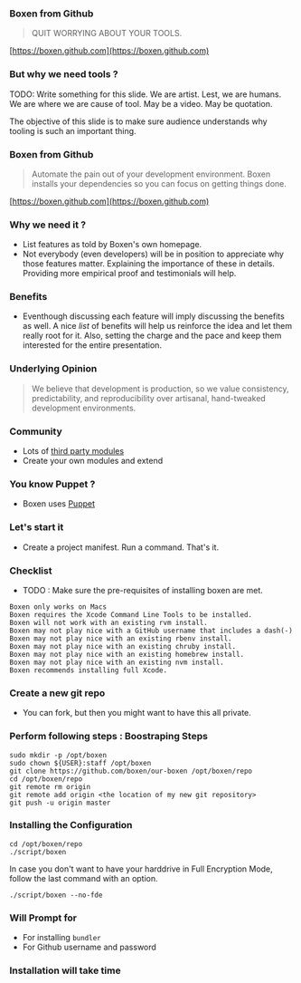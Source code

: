 ### Boxen from Github

> QUIT WORRYING ABOUT YOUR TOOLS.

[https://boxen.github.com](https://boxen.github.com)


### But why we need tools ?


TODO: Write something for this slide. We are artist. Lest, we are humans. We are where we are cause of tool. May be a video. May be quotation.

The objective of this slide is to make sure audience understands why tooling is such an important thing.


### Boxen from Github

> Automate the pain out of your development environment. Boxen installs your dependencies so you can focus on getting things done.

[https://boxen.github.com](https://boxen.github.com)

### Why we need it ?

* List features as told by Boxen's own homepage.
* Not everybody (even developers) will be in position to appreciate why those features matter. Explaining the importance of these in details. Providing more empirical proof and testimonials will help.

### Benefits

* Eventhough discussing each feature will imply discussing the benefits as well. A nice *list* of benefits will help us reinforce the idea and let them really root for it. Also, setting the charge and the pace and keep them interested for the entire presentation.

### Underlying Opinion

> We believe that development is production, so we value consistency, predictability, and reproducibility over artisanal, hand-tweaked development environments.

###  Community

* Lots of [third party modules](https://github.com/boxen)
* Create your own modules and extend

### You know Puppet ?

* Boxen uses [Puppet](https://puppetlabs.com/)


### Let's start it

* Create a project manifest. Run a command. That's it.

### Checklist

* TODO : Make sure the pre-requisites of installing boxen are met.
```
Boxen only works on Macs
Boxen requires the Xcode Command Line Tools to be installed.
Boxen will not work with an existing rvm install.
Boxen may not play nice with a GitHub username that includes a dash(-)
Boxen may not play nice with an existing rbenv install.
Boxen may not play nice with an existing chruby install.
Boxen may not play nice with an existing homebrew install.
Boxen may not play nice with an existing nvm install.
Boxen recommends installing full Xcode.
```


### Create a new git repo

* You can fork, but then you might want to have this all private.


### Perform following steps : Boostraping Steps

```
sudo mkdir -p /opt/boxen
sudo chown ${USER}:staff /opt/boxen
git clone https://github.com/boxen/our-boxen /opt/boxen/repo
cd /opt/boxen/repo
git remote rm origin
git remote add origin <the location of my new git repository>
git push -u origin master
```

### Installing the Configuration

```
cd /opt/boxen/repo
./script/boxen
```

In case you don't want to have your harddrive in Full Encryption Mode, follow the last command with an option.

```
./script/boxen --no-fde
```

### Will Prompt for
* For installing ```bundler```
* For Github username and password

### Installation will take time
